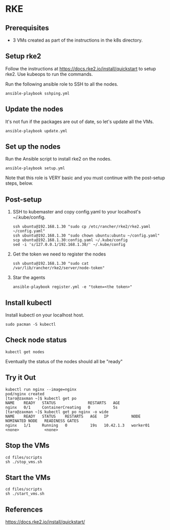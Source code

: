 # RKE

## Prerequisites

- 3 VMs created as part of the instructions in the k8s directory.

## Setup rke2

Follow the instructions at https://docs.rke2.io/install/quickstart to setup rke2. Use kubeops to run the commands.

Run the following ansible role to SSH to all the nodes.

```
ansible-playbook sshping.yml
```

## Update the nodes

It's not fun if the packages are out of date, so let's update all the VMs.

```
ansible-playbook update.yml
```

## Set up the nodes

Run the Ansible script to install rke2 on the nodes.

```
ansible-playbook setup.yml
```

Note that this role is VERY basic and you must continue with the post-setup steps, below.

## Post-setup 

1. SSH to kubemaster and copy config.yaml  to your localhost's ~/.kube/config.

    ```
    ssh ubuntu@192.168.1.30 "sudo cp /etc/rancher/rke2/rke2.yaml ~/config.yaml"
    ssh ubuntu@192.168.1.30 "sudo chown ubuntu:ubuntu ~/config.yaml"
    scp ubuntu@192.168.1.30:config.yaml ~/.kube/config
    sed -i 's/127.0.0.1/192.168.1.30/' ~/.kube/config
    ```

2. Get the token we need to register the nodes

    ```
    ssh ubuntu@192.168.1.30 "sudo cat /var/lib/rancher/rke2/server/node-token"
    ```


3. Star the agents

    ```
    ansible-playbook register.yml -e "token=<the token>"
    ```

## Install kubectl

Install kubectl on your localhost host.

```
sudo pacman -S kubectl
```

## Check node status

```
kubectl get nodes
```

Eventually the status of the nodes should all be "ready"

## Try it Out

```
kubectl run nginx --image=nginx
pod/nginx created
[taro@zaxman ~]$ kubectl get po
NAME    READY   STATUS              RESTARTS   AGE
nginx   0/1     ContainerCreating   0          5s
[taro@zaxman ~]$ kubectl get po nginx -o wide
NAME    READY   STATUS    RESTARTS   AGE   IP          NODE       NOMINATED NODE   READINESS GATES
nginx   1/1     Running   0          19s   10.42.1.3   worker01   <none>           <none>

```

## Stop the VMs

```
cd files/scripts
sh ./stop_vms.sh
```

## Start the VMs

```
cd files/scripts
sh ./start_vms.sh
```

## References

https://docs.rke2.io/install/quickstart/
